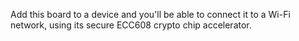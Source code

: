 Add this board to a device and you'll be able to connect it to a Wi-Fi network, using its secure ECC608 crypto chip accelerator.
